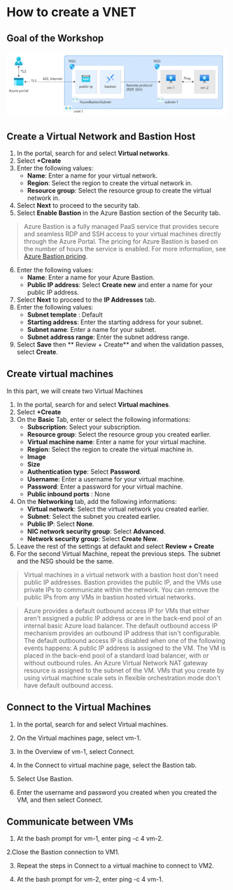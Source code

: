 # How to create a VNET

## Goal of the Workshop

![Alt text](image.png)

## Create a Virtual Network and Bastion Host
1. In the portal, search for and select **Virtual networks**.
2. Select **+Create**
3. Enter the following values:
    - **Name**: Enter a name for your virtual network.
    - **Region**: Select the region to create the virtual network in.
    - **Resource group**: Select the resource group to create the virtual network in.
4. Select **Next** to proceed to the security tab.
5. Select **Enable Bastion** in the Azure Bastion section of the Security tab.
> Azure Bastion is a fully managed PaaS service that provides secure and seamless RDP and SSH access to your virtual machines directly through the Azure Portal.
The pricing for Azure Bastion is based on the number of hours the service is enabled. For more information, see [Azure Bastion pricing](https://azure.microsoft.com/pricing/details/azure-bastion/).
6. Enter the following values:
    - **Name**: Enter a name for your Azure Bastion.
    - **Public IP address**: Select **Create new** and enter a name for your public IP address.
7. Select **Next** to proceed to the **IP Addresses** tab.
8. Enter the following values:
    - **Subnet template** : Default
    - **Starting address**: Enter the starting address for your subnet.
    - **Subnet name**: Enter a name for your subnet.
    - **Subnet address range**: Enter the subnet address range.
9. Select **Save** then ** Review + Create** and when the validation passes, select **Create**.


## Create virtual machines
In this part, we will create two Virtual Machines
1. In the portal, search for and select **Virtual machines**.
2. Select **+Create**
3. On the **Basic** Tab, enter or select the following informations:
    - **Subscription**: Select your subscription.
    - **Resource group**: Select the resource group you created earlier.
    - **Virtual machine name**: Enter a name for your virtual machine.
    - **Region**: Select the region to create the virtual machine in.
    - **Image**
    - **Size**
    - **Authentication type**: Select **Password**.
    - **Username**: Enter a username for your virtual machine.
    - **Password**: Enter a password for your virtual machine.
    - **Public inbound ports** : None
4. On the **Networking** tab, add the following informations:
    - **Virtual network**: Select the virtual network you created earlier.
    - **Subnet**: Select the subnet you created earlier.
    - **Public IP**: Select **None**.
    - **NIC network security group**: Select **Advanced**.
    - **Network security group**: Select **Create New**.
5. Leave the rest of the settings at defaukt and select **Review + Create**
6. For the second Virtual Machine, repeat the previous steps. The subnet and the NSG should be the same.
> Virtual machines in a virtual network with a bastion host don't need public IP addresses. Bastion provides the public IP, and the VMs use private IPs to communicate within the network. You can remove the public IPs from any VMs in bastion hosted virtual networks.

> Azure provides a default outbound access IP for VMs that either aren't assigned a public IP address or are in the back-end pool of an internal basic Azure load balancer. The default outbound access IP mechanism provides an outbound IP address that isn't configurable.
The default outbound access IP is disabled when one of the following events happens:
A public IP address is assigned to the VM.
The VM is placed in the back-end pool of a standard load balancer, with or without outbound rules.
An Azure Virtual Network NAT gateway resource is assigned to the subnet of the VM.
VMs that you create by using virtual machine scale sets in flexible orchestration mode don't have default outbound access.

## Connect to the Virtual Machines
1. In the portal, search for and select Virtual machines.

2. On the Virtual machines page, select vm-1.

3. In the Overview of vm-1, select Connect.

4. In the Connect to virtual machine page, select the Bastion tab.

5. Select Use Bastion.

6. Enter the username and password you created when you created the VM, and then select Connect.

## Communicate between VMs
1. At the bash prompt for vm-1, enter ping -c 4 vm-2.

2.Close the Bastion connection to VM1.

3. Repeat the steps in Connect to a virtual machine to connect to VM2.

4. At the bash prompt for vm-2, enter ping -c 4 vm-1.